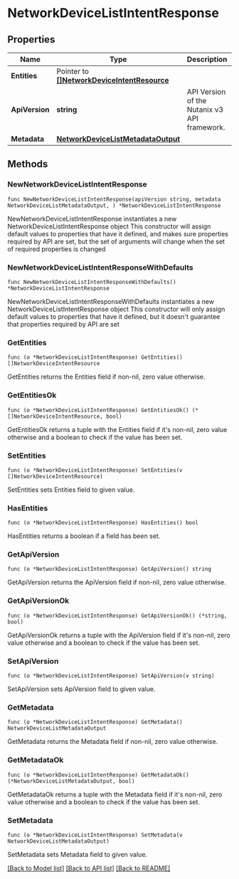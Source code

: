 # NetworkDeviceListIntentResponse

## Properties

Name | Type | Description | Notes
------------ | ------------- | ------------- | -------------
**Entities** | Pointer to [**[]NetworkDeviceIntentResource**](NetworkDeviceIntentResource.md) |  | [optional] 
**ApiVersion** | **string** | API Version of the Nutanix v3 API framework. | [readonly] [default to "3.1.0"]
**Metadata** | [**NetworkDeviceListMetadataOutput**](NetworkDeviceListMetadataOutput.md) |  | 

## Methods

### NewNetworkDeviceListIntentResponse

`func NewNetworkDeviceListIntentResponse(apiVersion string, metadata NetworkDeviceListMetadataOutput, ) *NetworkDeviceListIntentResponse`

NewNetworkDeviceListIntentResponse instantiates a new NetworkDeviceListIntentResponse object
This constructor will assign default values to properties that have it defined,
and makes sure properties required by API are set, but the set of arguments
will change when the set of required properties is changed

### NewNetworkDeviceListIntentResponseWithDefaults

`func NewNetworkDeviceListIntentResponseWithDefaults() *NetworkDeviceListIntentResponse`

NewNetworkDeviceListIntentResponseWithDefaults instantiates a new NetworkDeviceListIntentResponse object
This constructor will only assign default values to properties that have it defined,
but it doesn't guarantee that properties required by API are set

### GetEntities

`func (o *NetworkDeviceListIntentResponse) GetEntities() []NetworkDeviceIntentResource`

GetEntities returns the Entities field if non-nil, zero value otherwise.

### GetEntitiesOk

`func (o *NetworkDeviceListIntentResponse) GetEntitiesOk() (*[]NetworkDeviceIntentResource, bool)`

GetEntitiesOk returns a tuple with the Entities field if it's non-nil, zero value otherwise
and a boolean to check if the value has been set.

### SetEntities

`func (o *NetworkDeviceListIntentResponse) SetEntities(v []NetworkDeviceIntentResource)`

SetEntities sets Entities field to given value.

### HasEntities

`func (o *NetworkDeviceListIntentResponse) HasEntities() bool`

HasEntities returns a boolean if a field has been set.

### GetApiVersion

`func (o *NetworkDeviceListIntentResponse) GetApiVersion() string`

GetApiVersion returns the ApiVersion field if non-nil, zero value otherwise.

### GetApiVersionOk

`func (o *NetworkDeviceListIntentResponse) GetApiVersionOk() (*string, bool)`

GetApiVersionOk returns a tuple with the ApiVersion field if it's non-nil, zero value otherwise
and a boolean to check if the value has been set.

### SetApiVersion

`func (o *NetworkDeviceListIntentResponse) SetApiVersion(v string)`

SetApiVersion sets ApiVersion field to given value.


### GetMetadata

`func (o *NetworkDeviceListIntentResponse) GetMetadata() NetworkDeviceListMetadataOutput`

GetMetadata returns the Metadata field if non-nil, zero value otherwise.

### GetMetadataOk

`func (o *NetworkDeviceListIntentResponse) GetMetadataOk() (*NetworkDeviceListMetadataOutput, bool)`

GetMetadataOk returns a tuple with the Metadata field if it's non-nil, zero value otherwise
and a boolean to check if the value has been set.

### SetMetadata

`func (o *NetworkDeviceListIntentResponse) SetMetadata(v NetworkDeviceListMetadataOutput)`

SetMetadata sets Metadata field to given value.



[[Back to Model list]](../README.md#documentation-for-models) [[Back to API list]](../README.md#documentation-for-api-endpoints) [[Back to README]](../README.md)


